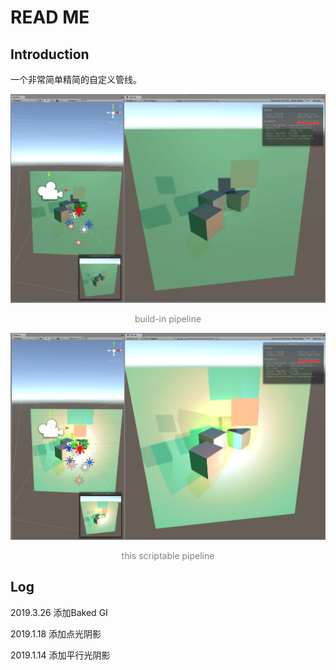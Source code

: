 # READ ME

## Introduction

一个非常简单精简的自定义管线。

![build-in](./Pictures/build-in.png)

<center><font color=gray>build-in pipeline</font></center>

![this](./Pictures/this.jpg)

<center><font color=gray>this scriptable pipeline</font></center>

## Log

2019.3.26 添加Baked GI

2019.1.18 添加点光阴影

2019.1.14 添加平行光阴影




